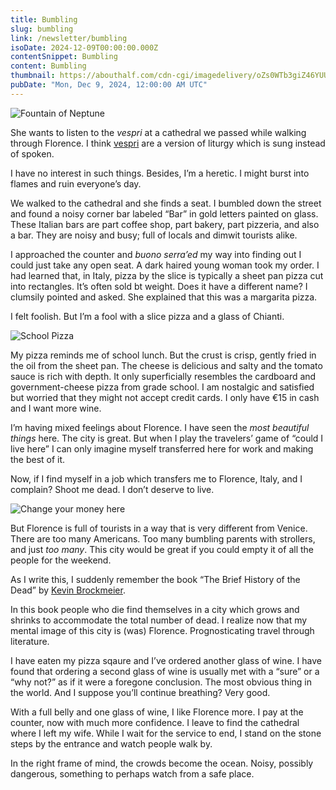 ```yaml
---
title: Bumbling
slug: bumbling
link: /newsletter/bumbling
isoDate: 2024-12-09T00:00:00.000Z
contentSnippet: Bumbling
content: Bumbling
thumbnail: https://abouthalf.com/cdn-cgi/imagedelivery/oZs0WTb3giZ46YUUQdHDjQ/424bee1b-74b0-44f2-86db-e076faca7900/public
pubDate: "Mon, Dec 9, 2024, 12:00:00 AM UTC"
---
```


![Fountain of Neptune](https://abouthalf.com/cdn-cgi/image/foramt=auto,quality=75/https://abouthalf.com/cdn-cgi/imagedelivery/oZs0WTb3giZ46YUUQdHDjQ/424bee1b-74b0-44f2-86db-e076faca7900/public)

She wants to listen to the _vespri_ at a cathedral we passed while walking through Florence. I think [vespri](https://en.wikipedia.org/wiki/Vespers) are a version of liturgy which is sung instead of spoken.

I have no interest in such things. Besides, I’m a heretic. I might burst into flames and ruin everyone’s day.

We walked to the cathedral and she finds a seat. I bumbled down the street and found a noisy corner bar labeled “Bar” in gold letters painted on glass. These Italian bars are part coffee shop, part bakery, part pizzeria, and also a bar. They are noisy and busy; full of locals and dimwit tourists alike.

I approached the counter and _buono serra’ed_ my way into finding out I could just take any open seat. A dark haired young woman took my order. I had learned that, in Italy, pizza by the slice is typically a sheet pan pizza cut into rectangles. It’s often sold bt weight. Does it have a different name? I clumsily pointed and asked. She explained that this was a margarita pizza.

I felt foolish. But I’m a fool with a slice pizza and a glass of Chianti.

![School Pizza](https://abouthalf.com/cdn-cgi/image/foramt=auto,quality=75/https://abouthalf.com/cdn-cgi/imagedelivery/oZs0WTb3giZ46YUUQdHDjQ/c45d2906-753e-4032-bedc-5dd724d39900/public)

My pizza reminds me of school lunch. But the crust is crisp, gently fried in the oil from the sheet pan. The cheese is delicious and salty and the tomato sauce is rich with depth. It only superficially resembles the cardboard and government-cheese pizza from grade school. I am nostalgic and satisfied but worried that they might not accept credit cards. I only have €15 in cash and I want more wine.

I’m having mixed feelings about Florence. I have seen the _most beautiful things_ here. The city is great. But when I play the travelers’ game of “could I live here” I can only imagine myself transferred here for work and making the best of it.

Now, if I find myself in a job which transfers me to Florence, Italy, and I complain? Shoot me dead. I don’t deserve to live.

![Change your money here](https://abouthalf.com/cdn-cgi/image/foramt=auto,quality=75/https://abouthalf.com/cdn-cgi/imagedelivery/oZs0WTb3giZ46YUUQdHDjQ/0e7ffd10-f590-46b7-7011-d70fd0ad5000/public)

But Florence is full of tourists in a way that is very different from Venice. There are too many Americans. Too many bumbling parents with strollers, and just _too many_. This city would be great if you could empty it of all the people for the weekend.

As I write this, I suddenly remember the book “The Brief History of the Dead” by [Kevin Brockmeier](https://books.apple.com/us/book/the-brief-history-of-the-dead/id420657183).

In this book people who die find themselves in a city which grows and shrinks to accommodate the total number of dead. I realize now that my mental image of this city is (was) Florence. Prognosticating travel through literature.

I have eaten my pizza sqaure and I’ve ordered another glass of wine. I have found that ordering a second glass of wine is usually met with a “sure” or a “why not?” as if it were a foregone conclusion. The most obvious thing in the world. And I suppose you’ll continue breathing? Very good.

With a full belly and one glass of wine, I like Florence more. I pay at the counter, now with much more confidence. I leave to find the cathedral where I left my wife. While I wait for the service to end, I stand on the stone steps by the entrance and watch people walk by.

In the right frame of mind, the crowds become the ocean. Noisy, possibly dangerous, something to perhaps watch from a safe place.
